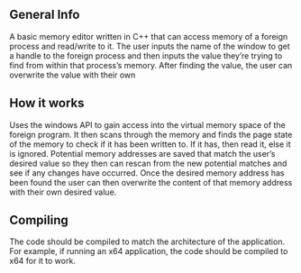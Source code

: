 ## General Info
A basic memory editor written in C++ that can access memory of a foreign process and read/write to it. The user inputs the name of the window to get a handle to the foreign process and then inputs the value they’re trying to find from within that process’s memory. After finding the value, the user can overwrite the value with their own
## How it works
Uses the windows API to gain access into the virtual memory space of the foreign program. It then scans through the memory and finds the page state of the memory to check if it has been written to. If it has, then read it, else it is ignored. Potential memory addresses are saved that match the user’s desired value so they then can rescan from the new potential matches and see if any changes have occurred. Once the desired memory address has been found the user can then overwrite the content of that memory address with their own desired value. 
## Compiling 
The code should be compiled to match the architecture of the application. For example, if running an x64 application, the code should be compiled to x64 for it to work. 

